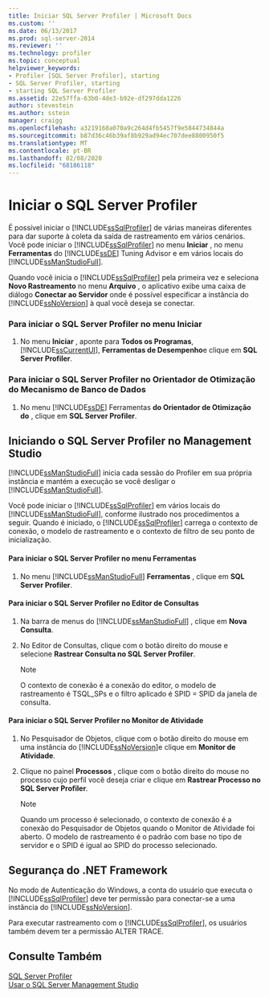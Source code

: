 ```yaml
---
title: Iniciar SQL Server Profiler | Microsoft Docs
ms.custom: ''
ms.date: 06/13/2017
ms.prod: sql-server-2014
ms.reviewer: ''
ms.technology: profiler
ms.topic: conceptual
helpviewer_keywords:
- Profiler [SQL Server Profiler], starting
- SQL Server Profiler, starting
- starting SQL Server Profiler
ms.assetid: 22e57ffa-63b0-4de3-b92e-df297dda1226
author: stevestein
ms.author: sstein
manager: craigg
ms.openlocfilehash: a3219168a070a9c264d4fb5457f9e5844734844a
ms.sourcegitcommit: b87d36c46b39af8b929ad94ec707dee8800950f5
ms.translationtype: MT
ms.contentlocale: pt-BR
ms.lasthandoff: 02/08/2020
ms.locfileid: "68186118"
---
```

# <a name="start-sql-server-profiler"></a>Iniciar o SQL Server Profiler
  É possível iniciar o [!INCLUDE[ssSqlProfiler](../../includes/sssqlprofiler-md.md)] de várias maneiras diferentes para dar suporte à coleta da saída de rastreamento em vários cenários. Você pode iniciar o [!INCLUDE[ssSqlProfiler](../../includes/sssqlprofiler-md.md)] no menu **Iniciar** , no menu **Ferramentas** do [!INCLUDE[ssDE](../../includes/ssde-md.md)] Tuning Advisor e em vários locais do [!INCLUDE[ssManStudioFull](../../includes/ssmanstudiofull-md.md)].  
  
 Quando você inicia o [!INCLUDE[ssSqlProfiler](../../includes/sssqlprofiler-md.md)] pela primeira vez e seleciona **Novo Rastreamento** no menu **Arquivo** , o aplicativo exibe uma caixa de diálogo **Conectar ao Servidor** onde é possível especificar a instância do [!INCLUDE[ssNoVersion](../../includes/ssnoversion-md.md)] à qual você deseja se conectar.  
  
### <a name="to-start-sql-server-profiler-from-the-start-menu"></a>Para iniciar o SQL Server Profiler no menu Iniciar  
  
1.  No menu **Iniciar** , aponte para **Todos os Programas**, [!INCLUDE[ssCurrentUI](../../includes/sscurrentui-md.md)], **Ferramentas de Desempenho**e clique em **SQL Server Profiler**.  
  
### <a name="to-start-sql-server-profiler-in-database-engine-tuning-advisor"></a>Para iniciar o SQL Server Profiler no Orientador de Otimização do Mecanismo de Banco de Dados  
  
1.  No menu [!INCLUDE[ssDE](../../includes/ssde-md.md)] Ferramentas **do Orientador de Otimização do** , clique em **SQL Server Profiler**.  
  
## <a name="starting-sql-server-profiler-in-management-studio"></a>Iniciando o SQL Server Profiler no Management Studio  
 
  [!INCLUDE[ssManStudioFull](../../includes/ssmanstudiofull-md.md)] inicia cada sessão do Profiler em sua própria instância e mantém a execução se você desligar o [!INCLUDE[ssManStudioFull](../../includes/ssmanstudiofull-md.md)].  
  
 Você pode iniciar o [!INCLUDE[ssSqlProfiler](../../includes/sssqlprofiler-md.md)] em vários locais do [!INCLUDE[ssManStudioFull](../../includes/ssmanstudiofull-md.md)], conforme ilustrado nos procedimentos a seguir. Quando é iniciado, o [!INCLUDE[ssSqlProfiler](../../includes/sssqlprofiler-md.md)] carrega o contexto de conexão, o modelo de rastreamento e o contexto de filtro de seu ponto de inicialização.  
  
#### <a name="to-start-sql-server-profiler-from-the-tools-menu"></a>Para iniciar o SQL Server Profiler no menu Ferramentas  
  
1.  No menu [!INCLUDE[ssManStudioFull](../../includes/ssmanstudiofull-md.md)] **Ferramentas** , clique em **SQL Server Profiler**.  
  
#### <a name="to-start-sql-server-profiler-from-the-query-editor"></a>Para iniciar o SQL Server Profiler no Editor de Consultas  
  
1.  Na barra de menus do [!INCLUDE[ssManStudioFull](../../includes/ssmanstudiofull-md.md)] , clique em **Nova Consulta**.  
  
2.  No Editor de Consultas, clique com o botão direito do mouse e selecione **Rastrear Consulta no SQL Server Profiler**.  
  
    > [!NOTE]  
    >  O contexto de conexão é a conexão do editor, o modelo de rastreamento é TSQL_SPs e o filtro aplicado é SPID = SPID da janela de consulta.  
  
#### <a name="to-start-sql-server-profiler-from-activity-monitor"></a>Para iniciar o SQL Server Profiler no Monitor de Atividade  
  
1.  No Pesquisador de Objetos, clique com o botão direito do mouse em uma instância do [!INCLUDE[ssNoVersion](../../includes/ssnoversion-md.md)]e clique em **Monitor de Atividade**.  
  
2.  Clique no painel **Processos** , clique com o botão direito do mouse no processo cujo perfil você deseja criar e clique em **Rastrear Processo no SQL Server Profiler**.  
  
    > [!NOTE]  
    >  Quando um processo é selecionado, o contexto de conexão é a conexão do Pesquisador de Objetos quando o Monitor de Atividade foi aberto. O modelo de rastreamento é o padrão com base no tipo de servidor e o SPID é igual ao SPID do processo selecionado.  
  
## <a name="net-framework-security"></a>Segurança do .NET Framework  
 No modo de Autenticação do Windows, a conta do usuário que executa o [!INCLUDE[ssSqlProfiler](../../includes/sssqlprofiler-md.md)] deve ter permissão para conectar-se a uma instância do [!INCLUDE[ssNoVersion](../../includes/ssnoversion-md.md)].  
  
 Para executar rastreamento com o [!INCLUDE[ssSqlProfiler](../../includes/sssqlprofiler-md.md)], os usuários também devem ter a permissão ALTER TRACE.  
  
## <a name="see-also"></a>Consulte Também  
 [SQL Server Profiler](sql-server-profiler.md)   
 [Usar o SQL Server Management Studio](../../database-engine/use-sql-server-management-studio.md)  
  
  
